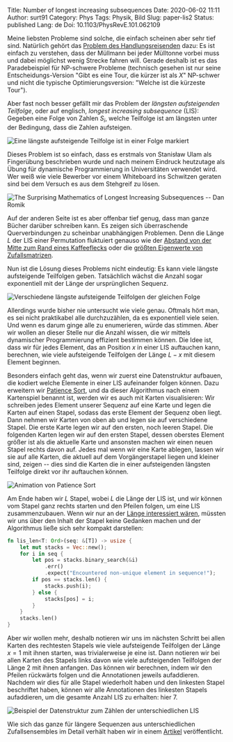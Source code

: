 Title: Number of longest increasing subsequences
Date: 2020-06-02 11:11
Author: surt91
Category: Phys
Tags: Physik, Bild
Slug: paper-lis2
Status: published
Lang: de
Doi: 10.1103/PhysRevE.101.062109

Meine liebsten Probleme sind solche, die einfach scheinen aber sehr tief sind. Natürlich gehört
das [Problem des Handlungsreisenden]({filename}/paper-tsp-pt.md) dazu: Es ist einfach zu verstehen,
dass der Müllmann bei jeder Mülltonne vorbei muss und dabei möglichst wenig Strecke fahren will.
Gerade deshalb ist es das Paradebeispiel für NP-schwere Probleme (technisch gesehen ist nur seine
Entscheidungs-Version "Gibt es eine Tour, die kürzer ist als $X$" NP-schwer und nicht die typische
Optimierungsversion: "Welche ist die kürzeste Tour").

Aber fast noch besser gefällt mir das Problem der *längsten aufsteigenden Teilfolge*, oder auf englisch,
*longest increasing subsequence* (LIS): Gegeben eine
Folge von Zahlen $S_i$, welche Teilfolge ist am längsten unter der Bedingung, dass die Zahlen aufsteigen.

![Eine längste aufsteigende Teilfolge ist in einer Folge markiert]({filename}/img/lis_example.svg)

Dieses Problem ist so einfach, dass es erstmals von Stanisław Ulam als Fingerübung beschrieben wurde und nach meinem
Eindruck heutzutage als Übung für dynamische Programmierung in Universitäten verwendet wird. Wer weiß
wie viele Bewerber vor einem Whiteboard ins Schwitzen geraten sind bei dem Versuch es aus dem Stehgreif zu
lösen.

![The Surprising Mathematics of Longest Increasing Subsequences -- Dan Romik]({filename}/img/romik.jpg)

Auf der anderen Seite ist es aber offenbar tief genug, dass man ganze Bücher darüber schreiben kann.
Es zeigen sich überraschende Querverbindungen zu scheinbar unabhängigen Problemen.
Denn die Länge $L$ der LIS einer Permutation fluktuiert genauso wie der [Abstand von der Mitte zum Rand eines Kaffeeflecks](https://en.wikipedia.org/wiki/Kardar%E2%80%93Parisi%E2%80%93Zhang_equation) oder die [größten Eigenwerte von Zufallsmatrizen](https://www.quantamagazine.org/beyond-the-bell-curve-a-new-universal-law-20141015/).

Nun ist die Lösung dieses Problems nicht eindeutig: Es kann viele längste aufsteigende Teilfolgen
geben. Tatsächlich wächst die Anzahl sogar exponentiell mit der Länge der ursprünglichen Sequenz.

![Verschiedene längste aufsteigende Teilfolgen der gleichen Folge]({filename}/img/lis_alternatives.svg)

Allerdings wurde bisher nie untersucht wie viele genau. Oftmals hört man, es sei nicht praktikabel
alle durchzuzählen, da es exponentiell viele seien. Und wenn es darum ginge alle zu enumerieren,
würde das stimmen. Aber wir wollen an dieser Stelle nur die Anzahl wissen, die wir mittels
dynamischer Programmierung effizient bestimmen können. Die Idee ist, dass wir für jedes Element,
das an Position $x$ in einer LIS auftauchen kann, berechnen, wie viele aufsteigende Teilfolgen
der Länge $L-x$ mit diesem Element beginnen.

Besonders einfach geht das, wenn wir zuerst eine Datenstruktur aufbauen, die kodiert welche
Elemente in einer LIS aufeinander folgen können. Dazu erweitern wir
[Patience Sort](https://en.wikipedia.org/wiki/Patience_sorting), und da dieser Algorithmus nach einem
Kartenspiel benannt ist, werden wir es auch mit Karten visualisieren: Wir schreiben jedes Element
unserer Sequenz auf eine Karte und legen die Karten auf einen Stapel, sodass das erste Element der Sequenz
oben liegt. Dann nehmen wir Karten von oben ab und legen sie auf verschiedene Stapel. Die erste Karte legen
wir auf den ersten, noch leeren Stapel. Die folgenden Karten legen wir auf den ersten Stapel, dessen
oberstes Element größer ist als die aktuelle Karte und ansonsten machen wir einen neuen Stapel rechts
davon auf. Jedes mal wenn wir eine Karte ablegen, lassen wir sie auf alle Karten, die aktuell auf dem
Vorgängerstapel liegen und kleiner sind, zeigen -- dies sind die Karten die in einer aufsteigenden
längsten Teilfolge direkt vor ihr auftauchen können.

![Animation von Patience Sort]({filename}/img/patience.gif)

Am Ende haben wir $L$ Stapel, wobei $L$ die Länge der LIS ist, und wir können vom Stapel ganz rechts starten
und den Pfeilen folgen, um eine LIS zusammenzubauen. Wenn wir nur an der
[Länge interessiert wären]({filename}/paper-lis.md), müssten wir uns über den Inhalt der Stapel keine Gedanken machen und der Algorithmus ließe sich sehr kompakt darstellen:

```rust
fn lis_len<T: Ord>(seq: &[T]) -> usize {
    let mut stacks = Vec::new();
    for i in seq {
        let pos = stacks.binary_search(&i)
            .err()
            .expect("Encountered non-unique element in sequence!");
        if pos == stacks.len() {
            stacks.push(i);
        } else {
            stacks[pos] = i;
        }
    }
    stacks.len()
}
```

Aber wir wollen mehr, deshalb notieren wir uns im nächsten Schritt bei allen Karten des
rechtesten Stapels wie viele aufsteigende Teilfolgen
der Länge $x=1$ mit ihnen starten, was trivialerweise je eine ist. Dann notieren wir bei allen Karten des
Stapels links davon wie viele aufsteigenden Teilfolgen der Länge 2 mit ihnen anfangen. Das können wir berechnen,
indem wir den Pfeilen rückwärts folgen und die Annotationen jeweils aufaddieren. Nachdem wir dies für
alle Stapel wiederholt haben und den linkesten Stapel beschriftet haben, können wir alle Annotationen des
linkesten Stapels aufaddieren, um die gesamte Anzahl LIS zu erhalten: hier $7$.

![Beispiel der Datenstruktur zum Zählen der unterschiedlichen LIS]({filename}/img/lis_backpointer.svg)

Wie sich das ganze für längere Sequenzen aus unterschiedlichen Zufallsensembles im Detail verhält
haben wir in einem [Artikel](https://hendrik.schawe.me/pdf/2020_liscount_PRE.pdf) veröffentlicht.